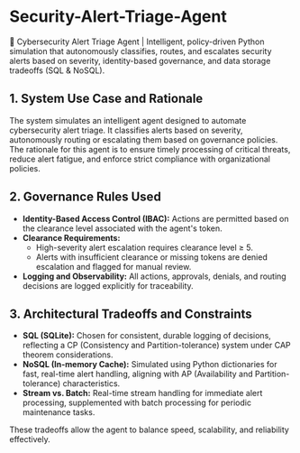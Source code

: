 # Security-Alert-Triage-Agent
🚨 Cybersecurity Alert Triage Agent | Intelligent, policy-driven Python simulation that autonomously classifies, routes, and escalates security alerts based on severity, identity-based governance, and data storage tradeoffs (SQL &amp; NoSQL).
## 1. System Use Case and Rationale
The system simulates an intelligent agent designed to automate cybersecurity alert triage. It classifies alerts based on severity, autonomously routing or escalating them based on governance policies. The rationale for this agent is to ensure timely processing of critical threats, reduce alert fatigue, and enforce strict compliance with organizational policies.

## 2. Governance Rules Used
- **Identity-Based Access Control (IBAC):** Actions are permitted based on the clearance level associated with the agent's token.
- **Clearance Requirements:**
  - High-severity alert escalation requires clearance level ≥ 5.
  - Alerts with insufficient clearance or missing tokens are denied escalation and flagged for manual review.
- **Logging and Observability:** All actions, approvals, denials, and routing decisions are logged explicitly for traceability.

## 3. Architectural Tradeoffs and Constraints
- **SQL (SQLite):** Chosen for consistent, durable logging of decisions, reflecting a CP (Consistency and Partition-tolerance) system under CAP theorem considerations.
- **NoSQL (In-memory Cache):** Simulated using Python dictionaries for fast, real-time alert handling, aligning with AP (Availability and Partition-tolerance) characteristics.
- **Stream vs. Batch:** Real-time stream handling for immediate alert processing, supplemented with batch processing for periodic maintenance tasks.

These tradeoffs allow the agent to balance speed, scalability, and reliability effectively.
